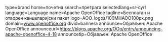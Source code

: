 type=brand
home=почетна
search=претрага
selectedlang=sr-cyrl
language=Language
name=Apache OpenOffice
tagline=Бесплатан и отворен канцеларијски пакет
logo=AOO_logos/100MillAOO100px.png
domain=www.openoffice.org
divid=bannera
announce=Oбјављен: Apache OpenOffice
announceurl=https://blogs.apache.org/OOo/entry/announcing-apache-openoffice-4-18
announcetip=Oбјављен: Apache OpenOffice
~~~~~~

